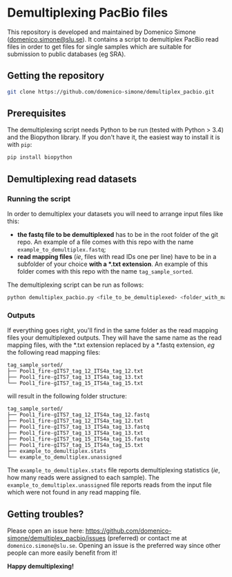 # Demultiplexing PacBio files

This repository is developed and maintained by Domenico Simone (domenico.simone@slu.se). It contains a script to demultiplex PacBio read files in order to get files for single samples which are suitable for submission to public databases (eg SRA).

## Getting the repository

```bash
git clone https://github.com/domenico-simone/demultiplex_pacbio.git
```

## Prerequisites

The demultiplexing script needs Python to be run (tested with Python > 3.4) and the Biopython library. If you don't have it, the easiest way to install it is with `pip`:

```bash
pip install biopython
```

## Demultiplexing read datasets

### Running the script

In order to demultiplex your datasets you will need to arrange input files like this:

- **the fastq file to be demultiplexed** has to be in the root folder of the git repo. An example of a file comes with this repo with the name `example_to_demultiplex.fastq`;
- **read mapping files** (_ie_, files with read IDs one per line) have to be in a subfolder of your choice **with a \*.txt extension**. An example of this folder comes with this repo with the name `tag_sample_sorted`.

The demultiplexing script can be run as follows:

```bash
python demultiplex_pacbio.py <file_to_be_demultiplexed> <folder_with_mapping_files>
```

### Outputs

If everything goes right, you'll find in the same folder as the read mapping files your demultiplexed outputs. They will have the same name as the read mapping files, with the \*.txt extension replaced by a \*.fastq extension, _eg_ the following read mapping files:

```
tag_sample_sorted/
├── Pool1_fire-gITS7_tag_12_ITS4a_tag_12.txt
├── Pool1_fire-gITS7_tag_13_ITS4a_tag_13.txt
└── Pool1_fire-gITS7_tag_15_ITS4a_tag_15.txt
```

will result in the following folder structure:

```
tag_sample_sorted/
├── Pool1_fire-gITS7_tag_12_ITS4a_tag_12.fastq
├── Pool1_fire-gITS7_tag_12_ITS4a_tag_12.txt
├── Pool1_fire-gITS7_tag_13_ITS4a_tag_13.fastq
├── Pool1_fire-gITS7_tag_13_ITS4a_tag_13.txt
├── Pool1_fire-gITS7_tag_15_ITS4a_tag_15.fastq
├── Pool1_fire-gITS7_tag_15_ITS4a_tag_15.txt
├── example_to_demultiplex.stats
└── example_to_demultiplex.unassigned
```

The `example_to_demultiplex.stats` file reports demultiplexing statistics (_ie_, how many reads were assigned to each sample). The `example_to_demultiplex.unassigned` file reports reads from the input file which were not found in any read mapping file.

## Getting troubles?

Please open an issue here: https://github.com/domenico-simone/demultiplex_pacbio/issues (preferred) or contact me at `domenico.simone@slu.se`. Opening an issue is the preferred way since other people can more easily benefit from it!

**Happy demultiplexing!**
 